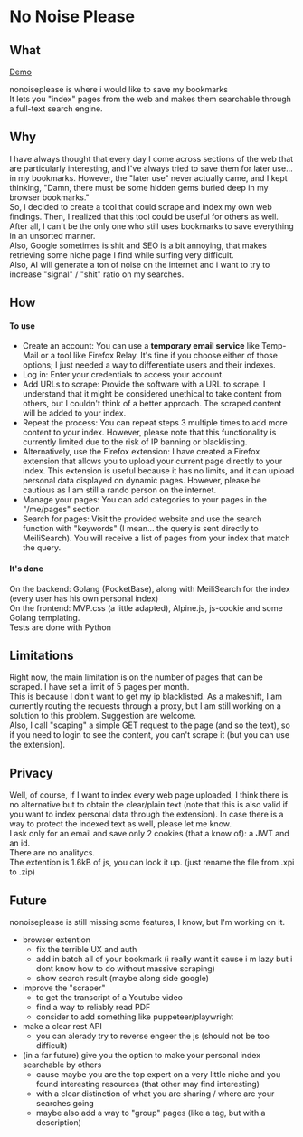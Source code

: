 No Noise Please
===============

What
----

[Demo](https://nonoiseplease.com)

nonoiseplease is where i would like to save my bookmarks  
It lets you "index" pages from the web and makes them searchable through a full-text search engine.  

Why
---

I have always thought that every day I come across sections of the web that are particularly interesting, and I've always tried to save them for later use... in my bookmarks. However, the "later use" never actually came, and I kept thinking, "Damn, there must be some hidden gems buried deep in my browser bookmarks."  
So, I decided to create a tool that could scrape and index my own web findings. Then, I realized that this tool could be useful for others as well. After all, I can't be the only one who still uses bookmarks to save everything in an unsorted manner.  
Also, Google sometimes is shit and SEO is a bit annoying, that makes retrieving some niche page I find while surfing very difficult.  
Also, AI will generate a ton of noise on the internet and i want to try to increase "signal" / "shit" ratio on my searches.  

How
---

#### To use

*   Create an account: You can use a **temporary email service** like Temp-Mail or a tool like Firefox Relay. It's fine if you choose either of those options; I just needed a way to differentiate users and their indexes.
*   Log in: Enter your credentials to access your account.
*   Add URLs to scrape: Provide the software with a URL to scrape. I understand that it might be considered unethical to take content from others, but I couldn't think of a better approach. The scraped content will be added to your index.
*   Repeat the process: You can repeat steps 3 multiple times to add more content to your index. However, please note that this functionality is currently limited due to the risk of IP banning or blacklisting.
*   Alternatively, use the Firefox extension: I have created a Firefox extension that allows you to upload your current page directly to your index. This extension is useful because it has no limits, and it can upload personal data displayed on dynamic pages. However, please be cautious as I am still a rando person on the internet.
*   Manage your pages: You can add categories to your pages in the "/me/pages" section
*   Search for pages: Visit the provided website and use the search function with "keywords" (I mean... the query is sent directly to MeiliSearch). You will receive a list of pages from your index that match the query.

#### It's done

On the backend: Golang (PocketBase), along with MeiliSearch for the index (every user has his own personal index)  
On the frontend: MVP.css (a little adapted), Alpine.js, js-cookie and some Golang templating.  
Tests are done with Python  

Limitations
-----------

Right now, the main limitation is on the number of pages that can be scraped. I have set a limit of 5 pages per month.  
This is because I don't want to get my ip blacklisted. As a makeshift, I am currently routing the requests through a proxy, but I am still working on a solution to this problem. Suggestion are welcome.  
Also, I call "scaping" a simple GET request to the page (and so the text), so if you need to login to see the content, you can't scrape it (but you can use the extension).  

Privacy
-------

Well, of course, if I want to index every web page uploaded, I think there is no alternative but to obtain the clear/plain text (note that this is also valid if you want to index personal data through the extension). In case there is a way to protect the indexed text as well, please let me know.  
I ask only for an email and save only 2 cookies (that a know of): a JWT and an id.  
There are no analitycs.  
The extention is 1.6kB of js, you can look it up. (just rename the file from .xpi to .zip)  

Future
------

nonoiseplease is still missing some features, I know, but I'm working on it.  

*   browser extention
    *   fix the terrible UX and auth
    *   add in batch all of your bookmark (i really want it cause i m lazy but i dont know how to do without massive scraping)
    *   show search result (maybe along side google)
*   improve the "scraper"
    *   to get the transcript of a Youtube video
    *   find a way to reliably read PDF
    *   consider to add something like puppeteer/playwright
*   make a clear rest API
    *   you can alerady try to reverse engeer the js (should not be too difficult)
*   (in a far future) give you the option to make your personal index searchable by others
    *   cause maybe you are the top expert on a very little niche and you found interesting resources (that other may find interesting)
    *   with a clear distinction of what you are sharing / where are your searches going
    *   maybe also add a way to "group" pages (like a tag, but with a description)
